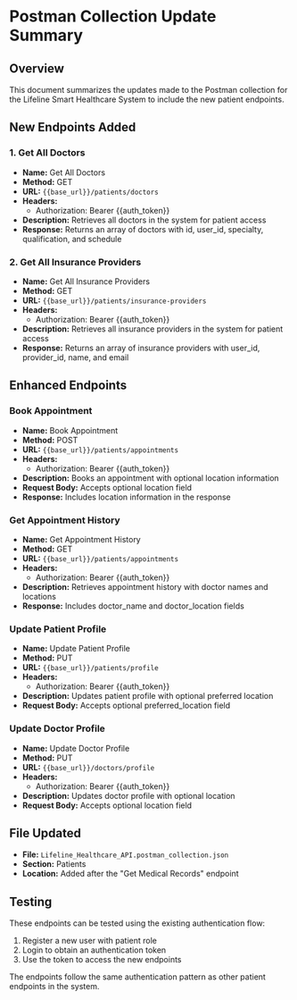 # Postman Collection Update Summary

## Overview
This document summarizes the updates made to the Postman collection for the Lifeline Smart Healthcare System to include the new patient endpoints.

## New Endpoints Added

### 1. Get All Doctors
- **Name:** Get All Doctors
- **Method:** GET
- **URL:** `{{base_url}}/patients/doctors`
- **Headers:** 
  - Authorization: Bearer {{auth_token}}
- **Description:** Retrieves all doctors in the system for patient access
- **Response:** Returns an array of doctors with id, user_id, specialty, qualification, and schedule

### 2. Get All Insurance Providers
- **Name:** Get All Insurance Providers
- **Method:** GET
- **URL:** `{{base_url}}/patients/insurance-providers`
- **Headers:** 
  - Authorization: Bearer {{auth_token}}
- **Description:** Retrieves all insurance providers in the system for patient access
- **Response:** Returns an array of insurance providers with user_id, provider_id, name, and email

## Enhanced Endpoints

### Book Appointment
- **Name:** Book Appointment
- **Method:** POST
- **URL:** `{{base_url}}/patients/appointments`
- **Headers:** 
  - Authorization: Bearer {{auth_token}}
- **Description:** Books an appointment with optional location information
- **Request Body:** Accepts optional location field
- **Response:** Includes location information in the response

### Get Appointment History
- **Name:** Get Appointment History
- **Method:** GET
- **URL:** `{{base_url}}/patients/appointments`
- **Headers:** 
  - Authorization: Bearer {{auth_token}}
- **Description:** Retrieves appointment history with doctor names and locations
- **Response:** Includes doctor_name and doctor_location fields

### Update Patient Profile
- **Name:** Update Patient Profile
- **Method:** PUT
- **URL:** `{{base_url}}/patients/profile`
- **Headers:** 
  - Authorization: Bearer {{auth_token}}
- **Description:** Updates patient profile with optional preferred location
- **Request Body:** Accepts optional preferred_location field

### Update Doctor Profile
- **Name:** Update Doctor Profile
- **Method:** PUT
- **URL:** `{{base_url}}/doctors/profile`
- **Headers:** 
  - Authorization: Bearer {{auth_token}}
- **Description:** Updates doctor profile with optional location
- **Request Body:** Accepts optional location field

## File Updated
- **File:** `Lifeline_Healthcare_API.postman_collection.json`
- **Section:** Patients
- **Location:** Added after the "Get Medical Records" endpoint

## Testing
These endpoints can be tested using the existing authentication flow:
1. Register a new user with patient role
2. Login to obtain an authentication token
3. Use the token to access the new endpoints

The endpoints follow the same authentication pattern as other patient endpoints in the system.